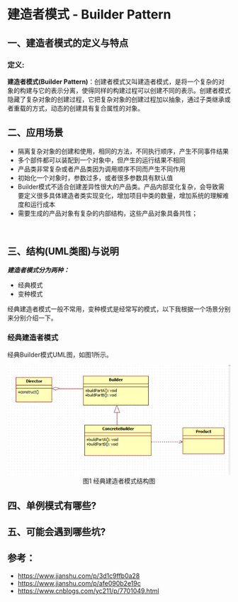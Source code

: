 # 建造者模式 - Builder Pattern

## 一、建造者模式的定义与特点 

### 定义:
**​建造者模式(Builder Pattern)**：创建者模式又叫建造者模式，是将一个复杂的对象的构建与它的表示分离，使得同样的构建过程可以创建不同的表示。创建者模式隐藏了复杂对象的创建过程，它把复杂对象的创建过程加以抽象，通过子类继承或者重载的方式，动态的创建具有复合属性的对象。


## 二、应用场景
- 隔离复杂对象的创建和使用，相同的方法，不同执行顺序，产生不同事件结果    
- 多个部件都可以装配到一个对象中，但产生的运行结果不相同  
- 产品类非常复杂或者产品类因为调用顺序不同而产生不同作用  
- 初始化一个对象时，参数过多，或者很多参数具有默认值  
- Builder模式不适合创建差异性很大的产品类。产品内部变化复杂，会导致需要定义很多具体建造者类实现变化，增加项目中类的数量，增加系统的理解难度和运行成本  
- 需要生成的产品对象有复杂的内部结构，这些产品对象具备共性；  

<br>

## 三、结构(UML类图)与说明
***建造者模式分为两种：***
- 经典模式
- 变种模式      

经典建造者模式一般不常用，变种模式是经常写的模式，以下我根据一个场景分别来分别介绍一下。

### 经典建造者模式
经典Builder模式UML图，如图1所示。
<div align=center>
    <img src="./imgs/classicalBuilder.png">
    <div>图1 经典建造者模式结构图</div>
</div>


## 四、单例模式有哪些?

## 五、可能会遇到哪些坑?

## 参考：
- https://www.jianshu.com/p/3d1c9ffb0a28
- https://www.jianshu.com/p/afe090b2e19c
- https://www.cnblogs.com/yc211/p/7701049.html